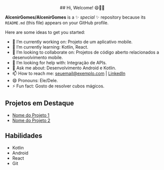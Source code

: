 <div align="center">
  ## Hi, Welcome! 😄👋🏼
</div>

**AlcenirGomes/AlcenirGomes** is a ✨ _special_ ✨ repository because its `README.md` (this file) appears on your GitHub profile.

Here are some ideas to get you started:

- 🔭 I’m currently working on: Projeto de um aplicativo mobile.
- 🌱 I’m currently learning: Kotlin, React.
- 👯 I’m looking to collaborate on: Projetos de código aberto relacionados a desenvolvimento mobile.
- 🤔 I’m looking for help with: Integração de APIs.
- 💬 Ask me about: Desenvolvimento Android e Kotlin.
- 📫 How to reach me: [seuemail@exemplo.com](mailto:seuemail@exemplo.com) | [LinkedIn](https://www.linkedin.com/in/seuperfil/)
- 😄 Pronouns: Ele/Dele.
- ⚡ Fun fact: Gosto de resolver cubos mágicos.

## Projetos em Destaque

- [Nome do Projeto 1](URL_DO_PROJETO_1)
- [Nome do Projeto 2](URL_DO_PROJETO_2)

## Habilidades

- Kotlin
- Android
- React
- Git
